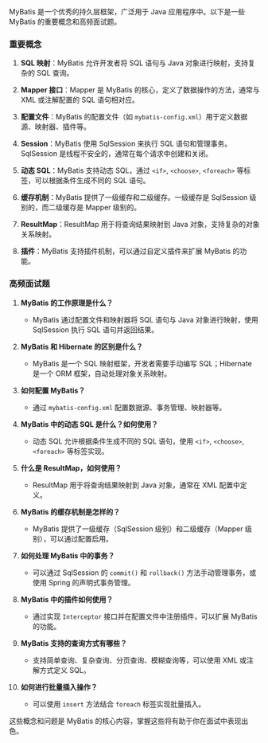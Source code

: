 MyBatis 是一个优秀的持久层框架，广泛用于 Java 应用程序中。以下是一些 MyBatis 的重要概念和高频面试题。

### 重要概念

1. **SQL 映射**：MyBatis 允许开发者将 SQL 语句与 Java 对象进行映射，支持复杂的 SQL 查询。

2. **Mapper 接口**：Mapper 是 MyBatis 的核心，定义了数据操作的方法，通常与 XML 或注解配置的 SQL 语句相对应。

3. **配置文件**：MyBatis 的配置文件（如 `mybatis-config.xml`）用于定义数据源、映射器、插件等。

4. **Session**：MyBatis 使用 SqlSession 来执行 SQL 语句和管理事务。SqlSession 是线程不安全的，通常在每个请求中创建和关闭。

5. **动态 SQL**：MyBatis 支持动态 SQL，通过 `<if>`, `<choose>`, `<foreach>` 等标签，可以根据条件生成不同的 SQL 语句。

6. **缓存机制**：MyBatis 提供了一级缓存和二级缓存。一级缓存是 SqlSession 级别的，而二级缓存是 Mapper 级别的。

7. **ResultMap**：ResultMap 用于将查询结果映射到 Java 对象，支持复杂的对象关系映射。

8. **插件**：MyBatis 支持插件机制，可以通过自定义插件来扩展 MyBatis 的功能。

### 高频面试题

1. **MyBatis 的工作原理是什么？**
   - MyBatis 通过配置文件和映射器将 SQL 语句与 Java 对象进行映射，使用 SqlSession 执行 SQL 语句并返回结果。

2. **MyBatis 和 Hibernate 的区别是什么？**
   - MyBatis 是一个 SQL 映射框架，开发者需要手动编写 SQL；Hibernate 是一个 ORM 框架，自动处理对象关系映射。

3. **如何配置 MyBatis？**
   - 通过 `mybatis-config.xml` 配置数据源、事务管理、映射器等。

4. **MyBatis 中的动态 SQL 是什么？如何使用？**
   - 动态 SQL 允许根据条件生成不同的 SQL 语句，使用 `<if>`, `<choose>`, `<foreach>` 等标签实现。

5. **什么是 ResultMap，如何使用？**
   - ResultMap 用于将查询结果映射到 Java 对象，通常在 XML 配置中定义。

6. **MyBatis 的缓存机制是怎样的？**
   - MyBatis 提供了一级缓存（SqlSession 级别）和二级缓存（Mapper 级别），可以通过配置启用。

7. **如何处理 MyBatis 中的事务？**
   - 可以通过 SqlSession 的 `commit()` 和 `rollback()` 方法手动管理事务，或使用 Spring 的声明式事务管理。

8. **MyBatis 中的插件如何使用？**
   - 通过实现 `Interceptor` 接口并在配置文件中注册插件，可以扩展 MyBatis 的功能。

9. **MyBatis 支持的查询方式有哪些？**
   - 支持简单查询、复杂查询、分页查询、模糊查询等，可以使用 XML 或注解方式定义 SQL。

10. **如何进行批量插入操作？**
    - 可以使用 `insert` 方法结合 `foreach` 标签实现批量插入。

这些概念和问题是 MyBatis 的核心内容，掌握这些将有助于你在面试中表现出色。
